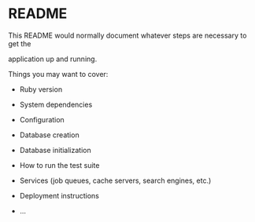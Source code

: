 # README

This README would normally document whatever steps are necessary to get the                         

application up and running.          

Things you may want to cover:                                                                            
                                          
* Ruby version                      
              
* System dependencies                                                              
                                            
* Configuration                   
                  
* Database creation        
    
* Database initialization          

* How to run the test suite

* Services (job queues, cache servers, search engines, etc.)

* Deployment instructions
  
* ...
